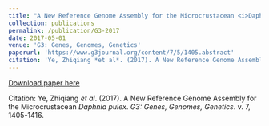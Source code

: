 ```yaml
---
title: "A New Reference Genome Assembly for the Microcrustacean <i>Daphnia pulex<\i>"
collection: publications
permalink: /publication/G3-2017
date: 2017-05-01
venue: 'G3: Genes, Genomes, Genetics'
paperurl: 'https://www.g3journal.org/content/7/5/1405.abstract'
citation: 'Ye, Zhiqiang *et al*. (2017). A New Reference Genome Assembly for the Microcrustacean *Daphnia pulex*. *G3: Genes, Genomes, Genetics*. v. 7, 1405-1416.'
---
```

[Download paper here](https://www.g3journal.org/content/ggg/7/5/1405.full.pdf)

Citation: Ye, Zhiqiang *et al*. (2017). A New Reference Genome Assembly for the Microcrustacean *Daphnia pulex*. *G3: Genes, Genomes, Genetics*. v. 7, 1405-1416.